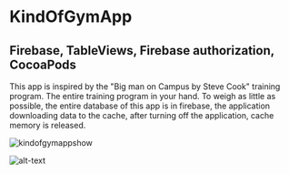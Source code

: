 # KindOfGymApp

## Firebase, TableViews, Firebase authorization, CocoaPods

This app is inspired by the "Big man on Campus by Steve Cook" training program. The entire training program in your hand. To weigh as little as possible, the entire database of this app is in firebase, the application downloading data to the cache, after turning off the application, cache memory is released.


![kindofgymappshow](https://user-images.githubusercontent.com/33023069/41819354-40823cee-77bf-11e8-8172-fe0733d8fdc9.png)



  ![alt-text](https://github.com/JakubSlawecki/KindOfGymApp/blob/master/kindOfGymApp/ezgif.com-optimize.gif)



